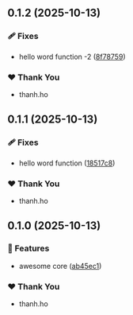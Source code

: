 ## 0.1.2 (2025-10-13)

### 🩹 Fixes

- hello word function -2 ([8f78759](https://github.com/minthanhh/Noxera/commit/8f78759))

### ❤️ Thank You

- thanh.ho

## 0.1.1 (2025-10-13)

### 🩹 Fixes

- hello word function ([18517c8](https://github.com/minthanhh/Noxera/commit/18517c8))

### ❤️ Thank You

- thanh.ho

## 0.1.0 (2025-10-13)

### 🚀 Features

- awesome core ([ab45ec1](https://github.com/minthanhh/Noxera/commit/ab45ec1))

### ❤️ Thank You

- thanh.ho